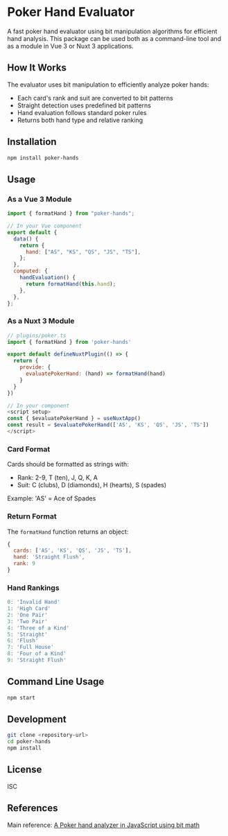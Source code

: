 # Poker Hand Evaluator

A fast poker hand evaluator using bit manipulation algorithms for efficient hand analysis. This package can be used both as a command-line tool and as a module in Vue 3 or Nuxt 3 applications.

## How It Works

The evaluator uses bit manipulation to efficiently analyze poker hands:

- Each card's rank and suit are converted to bit patterns
- Straight detection uses predefined bit patterns
- Hand evaluation follows standard poker rules
- Returns both hand type and relative ranking

## Installation

```bash
npm install poker-hands
```

## Usage

### As a Vue 3 Module

```javascript
import { formatHand } from "poker-hands";

// In your Vue component
export default {
  data() {
    return {
      hand: ["AS", "KS", "QS", "JS", "TS"],
    };
  },
  computed: {
    handEvaluation() {
      return formatHand(this.hand);
    },
  },
};
```

### As a Nuxt 3 Module

```javascript
// plugins/poker.ts
import { formatHand } from 'poker-hands'

export default defineNuxtPlugin(() => {
  return {
    provide: {
      evaluatePokerHand: (hand) => formatHand(hand)
    }
  }
})

// In your component
<script setup>
const { $evaluatePokerHand } = useNuxtApp()
const result = $evaluatePokerHand(['AS', 'KS', 'QS', 'JS', 'TS'])
</script>
```

### Card Format

Cards should be formatted as strings with:

- Rank: 2-9, T (ten), J, Q, K, A
- Suit: C (clubs), D (diamonds), H (hearts), S (spades)

Example: 'AS' = Ace of Spades

### Return Format

The `formatHand` function returns an object:

```javascript
{
  cards: ['AS', 'KS', 'QS', 'JS', 'TS'],
  hand: 'Straight Flush',
  rank: 9
}
```

### Hand Rankings

```javascript
0: 'Invalid Hand'
1: 'High Card'
2: 'One Pair'
3: 'Two Pair'
4: 'Three of a Kind'
5: 'Straight'
6: 'Flush'
7: 'Full House'
8: 'Four of a Kind'
9: 'Straight Flush'
```

## Command Line Usage

```bash
npm start
```

## Development

```bash
git clone <repository-url>
cd poker-hands
npm install
```

## License

ISC

## References

Main reference: [A Poker hand analyzer in JavaScript using bit math](https://www.codeproject.com/Articles/569271/A-Poker-hand-analyzer-in-JavaScript-using-bit-math)

